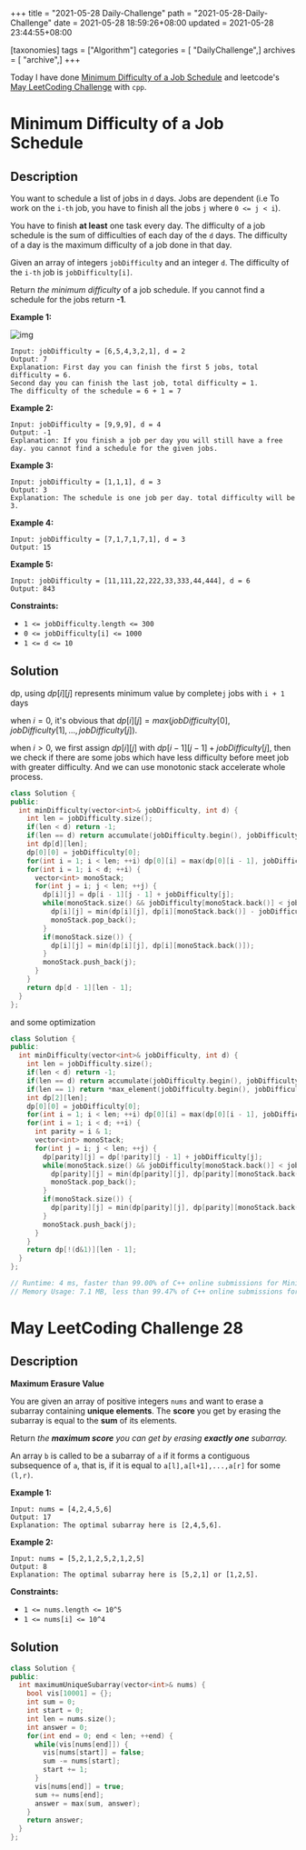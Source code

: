 +++
title = "2021-05-28 Daily-Challenge"
path = "2021-05-28-Daily-Challenge"
date = 2021-05-28 18:59:26+08:00
updated = 2021-05-28 23:44:55+08:00

[taxonomies]
tags = ["Algorithm"]
categories = [ "DailyChallenge",]
archives = [ "archive",]
+++

Today I have done [Minimum Difficulty of a Job Schedule](https://leetcode.com/problems/minimum-difficulty-of-a-job-schedule/) and leetcode's [May LeetCoding Challenge](https://leetcode.com/explore/challenge/card/may-leetcoding-challenge-2021/601/week-4-may-22nd-may-28th/3758/) with `cpp`.

<!-- more -->

# Minimum Difficulty of a Job Schedule

## Description

You want to schedule a list of jobs in `d` days. Jobs are dependent (i.e To work on the `i-th` job, you have to finish all the jobs `j` where `0 <= j < i`).

You have to finish **at least** one task every day. The difficulty of a job schedule is the sum of difficulties of each day of the `d` days. The difficulty of a day is the maximum difficulty of a job done in that day.

Given an array of integers `jobDifficulty` and an integer `d`. The difficulty of the `i-th` job is `jobDifficulty[i]`.

Return *the minimum difficulty* of a job schedule. If you cannot find a schedule for the jobs return **-1**.

 

**Example 1:**

![img](https://assets.leetcode.com/uploads/2020/01/16/untitled.png)

```
Input: jobDifficulty = [6,5,4,3,2,1], d = 2
Output: 7
Explanation: First day you can finish the first 5 jobs, total difficulty = 6.
Second day you can finish the last job, total difficulty = 1.
The difficulty of the schedule = 6 + 1 = 7 
```

**Example 2:**

```
Input: jobDifficulty = [9,9,9], d = 4
Output: -1
Explanation: If you finish a job per day you will still have a free day. you cannot find a schedule for the given jobs.
```

**Example 3:**

```
Input: jobDifficulty = [1,1,1], d = 3
Output: 3
Explanation: The schedule is one job per day. total difficulty will be 3.
```

**Example 4:**

```
Input: jobDifficulty = [7,1,7,1,7,1], d = 3
Output: 15
```

**Example 5:**

```
Input: jobDifficulty = [11,111,22,222,33,333,44,444], d = 6
Output: 843
```

 

**Constraints:**

- `1 <= jobDifficulty.length <= 300`
- `0 <= jobDifficulty[i] <= 1000`
- `1 <= d <= 10`

## Solution

dp, using $dp[i][j]$ represents minimum value by complete`j` jobs with `i + 1` days

when $i = 0$, it's obvious that $dp[i][j] = max(jobDifficulty[0], jobDifficulty[1], ... ,jobDifficulty[j])$.

when $i > 0$, we first assign $dp[i][j]$ with $dp[i-1][j-1]+jobDifficulty[j]$, then we check if there are some jobs which have less difficulty before meet job with greater difficulty. And we can use monotonic stack accelerate whole process.

``` cpp
class Solution {
public:
  int minDifficulty(vector<int>& jobDifficulty, int d) {
    int len = jobDifficulty.size();
    if(len < d) return -1;
    if(len == d) return accumulate(jobDifficulty.begin(), jobDifficulty.end(), 0);
    int dp[d][len];
    dp[0][0] = jobDifficulty[0];
    for(int i = 1; i < len; ++i) dp[0][i] = max(dp[0][i - 1], jobDifficulty[i]);
    for(int i = 1; i < d; ++i) {
      vector<int> monoStack;
      for(int j = i; j < len; ++j) {
        dp[i][j] = dp[i - 1][j - 1] + jobDifficulty[j];
        while(monoStack.size() && jobDifficulty[monoStack.back()] < jobDifficulty[j]) {
          dp[i][j] = min(dp[i][j], dp[i][monoStack.back()] - jobDifficulty[monoStack.back()] + jobDifficulty[j]);
          monoStack.pop_back();
        }
        if(monoStack.size()) {
          dp[i][j] = min(dp[i][j], dp[i][monoStack.back()]);
        }
        monoStack.push_back(j);
      }
    }
    return dp[d - 1][len - 1];
  }
};
```

and some optimization

``` cpp
class Solution {
public:
  int minDifficulty(vector<int>& jobDifficulty, int d) {
    int len = jobDifficulty.size();
    if(len < d) return -1;
    if(len == d) return accumulate(jobDifficulty.begin(), jobDifficulty.end(), 0);
    if(len == 1) return *max_element(jobDifficulty.begin(), jobDifficulty.end());
    int dp[2][len];
    dp[0][0] = jobDifficulty[0];
    for(int i = 1; i < len; ++i) dp[0][i] = max(dp[0][i - 1], jobDifficulty[i]);
    for(int i = 1; i < d; ++i) {
      int parity = i & 1;
      vector<int> monoStack;
      for(int j = i; j < len; ++j) {
        dp[parity][j] = dp[!parity][j - 1] + jobDifficulty[j];
        while(monoStack.size() && jobDifficulty[monoStack.back()] < jobDifficulty[j]) {
          dp[parity][j] = min(dp[parity][j], dp[parity][monoStack.back()] - jobDifficulty[monoStack.back()] + jobDifficulty[j]);
          monoStack.pop_back();
        }
        if(monoStack.size()) {
          dp[parity][j] = min(dp[parity][j], dp[parity][monoStack.back()]);
        }
        monoStack.push_back(j);
      }
    }
    return dp[!(d&1)][len - 1];
  }
};

// Runtime: 4 ms, faster than 99.00% of C++ online submissions for Minimum Difficulty of a Job Schedule.
// Memory Usage: 7.1 MB, less than 99.47% of C++ online submissions for Minimum Difficulty of a Job Schedule.
```

# May LeetCoding Challenge 28

## Description

**Maximum Erasure Value**

You are given an array of positive integers `nums` and want to erase a subarray containing **unique elements**. The **score** you get by erasing the subarray is equal to the **sum** of its elements.

Return *the **maximum score** you can get by erasing **exactly one** subarray.*

An array `b` is called to be a subarray of `a` if it forms a contiguous subsequence of `a`, that is, if it is equal to `a[l],a[l+1],...,a[r]` for some `(l,r)`.

 

**Example 1:**

```
Input: nums = [4,2,4,5,6]
Output: 17
Explanation: The optimal subarray here is [2,4,5,6].
```

**Example 2:**

```
Input: nums = [5,2,1,2,5,2,1,2,5]
Output: 8
Explanation: The optimal subarray here is [5,2,1] or [1,2,5].
```

 

**Constraints:**

- `1 <= nums.length <= 10^5`
- `1 <= nums[i] <= 10^4`

## Solution

``` cpp
class Solution {
public:
  int maximumUniqueSubarray(vector<int>& nums) {
    bool vis[10001] = {};
    int sum = 0;
    int start = 0;
    int len = nums.size();
    int answer = 0;
    for(int end = 0; end < len; ++end) {
      while(vis[nums[end]]) {
        vis[nums[start]] = false;
        sum -= nums[start];
        start += 1;
      }
      vis[nums[end]] = true;
      sum += nums[end];
      answer = max(sum, answer);
    }
    return answer;
  }
};
```
